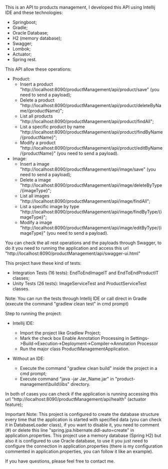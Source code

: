 This is an API to  products management, I developed this API using Intellij IDE and these technologies:
 - Springboot;
 - Gradle;
 - Oracle Database;
 - H2 (memory database);
 - Swagger;
 - Lombok;
 - Actuator;
 - Spring rest.

This API allow these operations:
 * Product:
	- Insert a product "http://localhost:8090/productManagement/api/product/save" (you need to send a payload);
	- Delete a product "http://localhost:8090/productManagement/api/product/deleteByName/{productName}";
	- List all products "http://localhost:8090/productManagement/api/product/findAll";
	- List a specific product by name "http://localhost:8090/productManagement/api/product/findByName/{productName}";
	- Modify a product "http://localhost:8090/productManagement/api/product/editByName/{productName}" (you need to send a payload).
 * Image:
	- Insert a image "http://localhost:8090/productManagement/api/image/save" (you need to send a payload);
	- Delete a image "http://localhost:8090/productManagement/api/image/deleteByType/{imageType}";
	- List all images "http://localhost:8090/productManagement/api/image/findAll";
	- List a specific image by type "http://localhost:8090/productManagement/api/image/findByType/{imageType}";
	- Modify a image "http://localhost:8090/productManagement/api/image/editByType/{imageType}" (you need to send a payload).

You can check the all rest operations and the payloads through Swagger, to do it you need to running the application and access this url
"http://localhost:8090/productManagement/api/swagger-ui.html"

This project have these kind of tests:
 - Integration Tests (16 tests): EndToEndImageIT and EndToEndProductIT classes;
 - Unity Tests (26 tests): ImageServiceTest and ProductServiceTest classes.

Note: You can run the tests through Intellij IDE or call direct in Gradle (execute the command "gradlew clean test" in cmd prompt)

Step to running the project:

 * Intellij IDE:
    - Import the project like Gradlew Project;
    - Mark the check box Enable Annotation Processing in Settings->Build->Execution->Deployment->Compiler->Annotation Processor
    - Run the major class ProductManagementApplication.

 * Without an IDE:
   - Execute the command "gradlew clean build" inside the project in a cmd prompt;
   - Execute command "java -jar Jar_Name.jar" in "product-management\build\libs" directory.

  In both of cases you can check if the application is running accessing this url "http://localhost:8090/productManagement/api/health" (actuator feature);

  Important Note: This project is configured to create the database structure every time that the application is started with 
  specified data (you can check it in DatabaseLoader class), if you   want to disable it, you need to comment (#) or delete this line "spring.jpa.hibernate.ddl-auto=create" in application.properties.
   This project use a memory database (Spring H2) but also it is configured to use Oracle database, to use it   you just need to
   configure the connection in application.properties (there is my configuration commented in application.properties, you can follow
   it like an example).

   If you have questions, please feel free to contact me.
